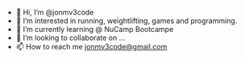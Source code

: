 - 👋 Hi, I’m @jonmv3code
- 👀 I’m interested in running, weightlifting, games and programming.
- 🌱 I’m currently learning @ NuCamp Bootcampe
- 💞️ I’m looking to collaborate on ...
- 📫 How to reach me jonmv3code@gmail.com

<!---
jonmv3code/jonmv3code is a ✨ special ✨ repository because its `README.md` (this file) appears on your GitHub profile.
You can click the Preview link to take a look at your changes.
--->

